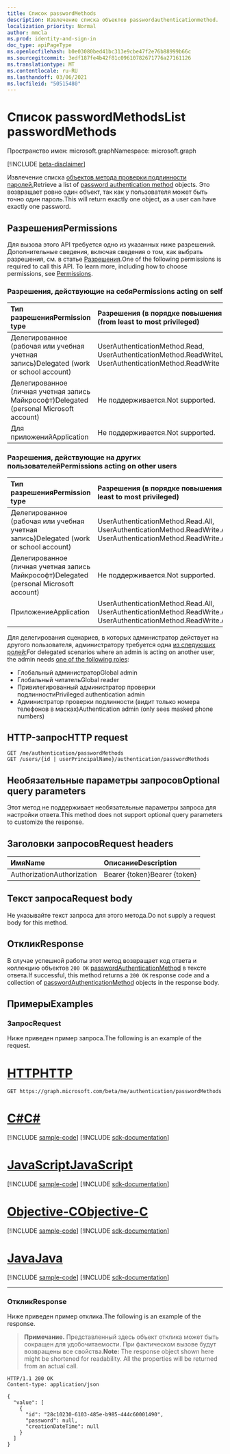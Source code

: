 ```yaml
---
title: Список passwordMethods
description: Извлечение списка объектов passwordauthenticationmethod.
localization_priority: Normal
author: mmcla
ms.prod: identity-and-sign-in
doc_type: apiPageType
ms.openlocfilehash: b0e03080bed41bc313e9cbe47f2e76b88999b66c
ms.sourcegitcommit: 3edf187fe4b42f81c09610782671776a27161126
ms.translationtype: MT
ms.contentlocale: ru-RU
ms.lasthandoff: 03/06/2021
ms.locfileid: "50515480"
---
```

# <a name="list-passwordmethods"></a><span data-ttu-id="64c13-103">Список passwordMethods</span><span class="sxs-lookup"><span data-stu-id="64c13-103">List passwordMethods</span></span>

<span data-ttu-id="64c13-104">Пространство имен: microsoft.graph</span><span class="sxs-lookup"><span data-stu-id="64c13-104">Namespace: microsoft.graph</span></span>

[!INCLUDE [beta-disclaimer](../../includes/beta-disclaimer.md)]

<span data-ttu-id="64c13-105">Извлечение списка [объектов метода проверки подлинности паролей.](../resources/passwordauthenticationmethod.md)</span><span class="sxs-lookup"><span data-stu-id="64c13-105">Retrieve a list of [password authentication method](../resources/passwordauthenticationmethod.md) objects.</span></span> <span data-ttu-id="64c13-106">Это возвращает ровно один объект, так как у пользователя может быть точно один пароль.</span><span class="sxs-lookup"><span data-stu-id="64c13-106">This will return exactly one object, as a user can have exactly one password.</span></span>

## <a name="permissions"></a><span data-ttu-id="64c13-107">Разрешения</span><span class="sxs-lookup"><span data-stu-id="64c13-107">Permissions</span></span>

<span data-ttu-id="64c13-p102">Для вызова этого API требуется одно из указанных ниже разрешений. Дополнительные сведения, включая сведения о том, как выбрать разрешения, см. в статье [Разрешения](/graph/permissions-reference).</span><span class="sxs-lookup"><span data-stu-id="64c13-p102">One of the following permissions is required to call this API. To learn more, including how to choose permissions, see [Permissions](/graph/permissions-reference).</span></span>

### <a name="permissions-acting-on-self"></a><span data-ttu-id="64c13-110">Разрешения, действующие на себя</span><span class="sxs-lookup"><span data-stu-id="64c13-110">Permissions acting on self</span></span>

|<span data-ttu-id="64c13-111">Тип разрешения</span><span class="sxs-lookup"><span data-stu-id="64c13-111">Permission type</span></span>      | <span data-ttu-id="64c13-112">Разрешения (в порядке повышения привилегий)</span><span class="sxs-lookup"><span data-stu-id="64c13-112">Permissions (from least to most privileged)</span></span>              |
|:---------------------------------------|:-------------------------|
| <span data-ttu-id="64c13-113">Делегированное (рабочая или учебная учетная запись)</span><span class="sxs-lookup"><span data-stu-id="64c13-113">Delegated (work or school account)</span></span>     | <span data-ttu-id="64c13-114">UserAuthenticationMethod.Read, UserAuthenticationMethod.ReadWrite</span><span class="sxs-lookup"><span data-stu-id="64c13-114">UserAuthenticationMethod.Read, UserAuthenticationMethod.ReadWrite</span></span> |
| <span data-ttu-id="64c13-115">Делегированное (личная учетная запись Майкрософт)</span><span class="sxs-lookup"><span data-stu-id="64c13-115">Delegated (personal Microsoft account)</span></span> | <span data-ttu-id="64c13-116">Не поддерживается.</span><span class="sxs-lookup"><span data-stu-id="64c13-116">Not supported.</span></span> |
| <span data-ttu-id="64c13-117">Для приложений</span><span class="sxs-lookup"><span data-stu-id="64c13-117">Application</span></span>                            | <span data-ttu-id="64c13-118">Не поддерживается.</span><span class="sxs-lookup"><span data-stu-id="64c13-118">Not supported.</span></span> |

### <a name="permissions-acting-on-other-users"></a><span data-ttu-id="64c13-119">Разрешения, действующие на других пользователей</span><span class="sxs-lookup"><span data-stu-id="64c13-119">Permissions acting on other users</span></span>

|<span data-ttu-id="64c13-120">Тип разрешения</span><span class="sxs-lookup"><span data-stu-id="64c13-120">Permission type</span></span>      | <span data-ttu-id="64c13-121">Разрешения (в порядке повышения привилегий)</span><span class="sxs-lookup"><span data-stu-id="64c13-121">Permissions (from least to most privileged)</span></span>              |
|:---------------------------------------|:-------------------------|
| <span data-ttu-id="64c13-122">Делегированное (рабочая или учебная учетная запись)</span><span class="sxs-lookup"><span data-stu-id="64c13-122">Delegated (work or school account)</span></span>     | <span data-ttu-id="64c13-123">UserAuthenticationMethod.Read.All, UserAuthenticationMethod.ReadWrite.All</span><span class="sxs-lookup"><span data-stu-id="64c13-123">UserAuthenticationMethod.Read.All, UserAuthenticationMethod.ReadWrite.All</span></span> |
| <span data-ttu-id="64c13-124">Делегированное (личная учетная запись Майкрософт)</span><span class="sxs-lookup"><span data-stu-id="64c13-124">Delegated (personal Microsoft account)</span></span> | <span data-ttu-id="64c13-125">Не поддерживается.</span><span class="sxs-lookup"><span data-stu-id="64c13-125">Not supported.</span></span> |
| <span data-ttu-id="64c13-126">Приложение</span><span class="sxs-lookup"><span data-stu-id="64c13-126">Application</span></span>                            | <span data-ttu-id="64c13-127">UserAuthenticationMethod.Read.All, UserAuthenticationMethod.ReadWrite.All</span><span class="sxs-lookup"><span data-stu-id="64c13-127">UserAuthenticationMethod.Read.All, UserAuthenticationMethod.ReadWrite.All</span></span> |

<span data-ttu-id="64c13-128">Для делегирования сценариев, в которых администратор действует на другого пользователя, администратору требуется одна [из следующих ролей:](/azure/active-directory/users-groups-roles/directory-assign-admin-roles#available-roles)</span><span class="sxs-lookup"><span data-stu-id="64c13-128">For delegated scenarios where an admin is acting on another user, the admin needs [one of the following roles](/azure/active-directory/users-groups-roles/directory-assign-admin-roles#available-roles):</span></span>
* <span data-ttu-id="64c13-129">Глобальный администратор</span><span class="sxs-lookup"><span data-stu-id="64c13-129">Global admin</span></span>
* <span data-ttu-id="64c13-130">Глобальный читатель</span><span class="sxs-lookup"><span data-stu-id="64c13-130">Global reader</span></span>
* <span data-ttu-id="64c13-131">Привилегированный администратор проверки подлинности</span><span class="sxs-lookup"><span data-stu-id="64c13-131">Privileged authentication admin</span></span>
* <span data-ttu-id="64c13-132">Администратор проверки подлинности (видит только номера телефонов в масках)</span><span class="sxs-lookup"><span data-stu-id="64c13-132">Authentication admin (only sees masked phone numbers)</span></span>

## <a name="http-request"></a><span data-ttu-id="64c13-133">HTTP-запрос</span><span class="sxs-lookup"><span data-stu-id="64c13-133">HTTP request</span></span>

<!-- { "blockType": "ignored" } -->

```http
GET /me/authentication/passwordMethods
GET /users/{id | userPrincipalName}/authentication/passwordMethods
```

## <a name="optional-query-parameters"></a><span data-ttu-id="64c13-134">Необязательные параметры запросов</span><span class="sxs-lookup"><span data-stu-id="64c13-134">Optional query parameters</span></span>

<span data-ttu-id="64c13-135">Этот метод не поддерживает необязательные параметры запроса для настройки ответа.</span><span class="sxs-lookup"><span data-stu-id="64c13-135">This method does not support optional query parameters to customize the response.</span></span>

## <a name="request-headers"></a><span data-ttu-id="64c13-136">Заголовки запросов</span><span class="sxs-lookup"><span data-stu-id="64c13-136">Request headers</span></span>

| <span data-ttu-id="64c13-137">Имя</span><span class="sxs-lookup"><span data-stu-id="64c13-137">Name</span></span>      |<span data-ttu-id="64c13-138">Описание</span><span class="sxs-lookup"><span data-stu-id="64c13-138">Description</span></span>|
|:----------|:----------|
| <span data-ttu-id="64c13-139">Authorization</span><span class="sxs-lookup"><span data-stu-id="64c13-139">Authorization</span></span> | <span data-ttu-id="64c13-140">Bearer {token}</span><span class="sxs-lookup"><span data-stu-id="64c13-140">Bearer {token}</span></span> |

## <a name="request-body"></a><span data-ttu-id="64c13-141">Текст запроса</span><span class="sxs-lookup"><span data-stu-id="64c13-141">Request body</span></span>

<span data-ttu-id="64c13-142">Не указывайте текст запроса для этого метода.</span><span class="sxs-lookup"><span data-stu-id="64c13-142">Do not supply a request body for this method.</span></span>

## <a name="response"></a><span data-ttu-id="64c13-143">Отклик</span><span class="sxs-lookup"><span data-stu-id="64c13-143">Response</span></span>

<span data-ttu-id="64c13-144">В случае успешной работы этот метод возвращает код ответа и коллекцию объектов `200 OK` [passwordAuthenticationMethod](../resources/passwordauthenticationmethod.md) в тексте ответа.</span><span class="sxs-lookup"><span data-stu-id="64c13-144">If successful, this method returns a `200 OK` response code and a collection of [passwordAuthenticationMethod](../resources/passwordauthenticationmethod.md) objects in the response body.</span></span>

## <a name="examples"></a><span data-ttu-id="64c13-145">Примеры</span><span class="sxs-lookup"><span data-stu-id="64c13-145">Examples</span></span>

### <a name="request"></a><span data-ttu-id="64c13-146">Запрос</span><span class="sxs-lookup"><span data-stu-id="64c13-146">Request</span></span>

<span data-ttu-id="64c13-147">Ниже приведен пример запроса.</span><span class="sxs-lookup"><span data-stu-id="64c13-147">The following is an example of the request.</span></span>

# <a name="http"></a>[<span data-ttu-id="64c13-148">HTTP</span><span class="sxs-lookup"><span data-stu-id="64c13-148">HTTP</span></span>](#tab/http)
<!-- {
  "blockType": "request",
  "name": "get_passwordmethods"
}-->

```msgraph-interactive
GET https://graph.microsoft.com/beta/me/authentication/passwordMethods
```
# <a name="c"></a>[<span data-ttu-id="64c13-149">C#</span><span class="sxs-lookup"><span data-stu-id="64c13-149">C#</span></span>](#tab/csharp)
[!INCLUDE [sample-code](../includes/snippets/csharp/get-passwordmethods-csharp-snippets.md)]
[!INCLUDE [sdk-documentation](../includes/snippets/snippets-sdk-documentation-link.md)]

# <a name="javascript"></a>[<span data-ttu-id="64c13-150">JavaScript</span><span class="sxs-lookup"><span data-stu-id="64c13-150">JavaScript</span></span>](#tab/javascript)
[!INCLUDE [sample-code](../includes/snippets/javascript/get-passwordmethods-javascript-snippets.md)]
[!INCLUDE [sdk-documentation](../includes/snippets/snippets-sdk-documentation-link.md)]

# <a name="objective-c"></a>[<span data-ttu-id="64c13-151">Objective-C</span><span class="sxs-lookup"><span data-stu-id="64c13-151">Objective-C</span></span>](#tab/objc)
[!INCLUDE [sample-code](../includes/snippets/objc/get-passwordmethods-objc-snippets.md)]
[!INCLUDE [sdk-documentation](../includes/snippets/snippets-sdk-documentation-link.md)]

# <a name="java"></a>[<span data-ttu-id="64c13-152">Java</span><span class="sxs-lookup"><span data-stu-id="64c13-152">Java</span></span>](#tab/java)
[!INCLUDE [sample-code](../includes/snippets/java/get-passwordmethods-java-snippets.md)]
[!INCLUDE [sdk-documentation](../includes/snippets/snippets-sdk-documentation-link.md)]

---


### <a name="response"></a><span data-ttu-id="64c13-153">Отклик</span><span class="sxs-lookup"><span data-stu-id="64c13-153">Response</span></span>

<span data-ttu-id="64c13-154">Ниже приведен пример отклика.</span><span class="sxs-lookup"><span data-stu-id="64c13-154">The following is an example of the response.</span></span>

> <span data-ttu-id="64c13-p103">**Примечание.** Представленный здесь объект отклика может быть сокращен для удобочитаемости. При фактическом вызове будут возвращены все свойства.</span><span class="sxs-lookup"><span data-stu-id="64c13-p103">**Note:** The response object shown here might be shortened for readability. All the properties will be returned from an actual call.</span></span>

<!-- {
  "blockType": "response",
  "truncated": true,
  "@odata.type": "microsoft.graph.passwordAuthenticationMethod",
  "isCollection": true
} -->

```http
HTTP/1.1 200 OK
Content-type: application/json

{
  "value": [
    {
      "id": "28c10230-6103-485e-b985-444c60001490",
      "password": null,
      "creationDateTime": null
    }
  ]
}
```

<!-- uuid: 16cd6b66-4b1a-43a1-adaf-3a886856ed98
2019-02-04 14:57:30 UTC -->
<!-- {
  "type": "#page.annotation",
  "description": "List passwordMethods",
  "keywords": "",
  "section": "documentation",
  "tocPath": ""
}-->
